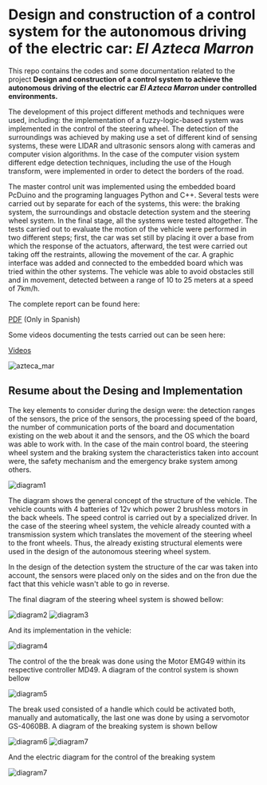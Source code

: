# Design and construction of a control system for the autonomous driving of the electric car: *El Azteca Marron*

This repo contains the codes and some documentation related to the project **Design and construction of a control system to
achieve the autonomous driving of the electric car *El Azteca Marron* under controlled environments.** 

The development of this project different methods and techniques were used, including: the implementation of a fuzzy-logic-based system was implemented in the control of the steering wheel. The detection of the surroundings was achieved by making use a set of different kind of sensing systems, these were LIDAR and ultrasonic sensors along with cameras and computer vision algorithms. In the case of the computer vision system different edge detection techniques, including the use of the Hough transform, were implemented in order to detect the borders of the road.

The master control unit was implemented using the embedded board PcDuino and the programing languages Python and C++. Several tests were carried out by separate for each of the systems, this were: the braking system, the surroundings and obstacle detection system and the steering wheel system. In the final stage, all the systems were tested altogether. The tests carried out to evaluate the
motion of the vehicle were performed in two different steps; first, the car was set still by placing it over a base from which the response of the actuators, afterward, the test were carried out taking off the restraints, allowing the movement of the car. A graphic interface was added and connected to the embedded board which was tried within the other systems. The vehicle was able to avoid obstacles still and in movement, detected between a range of 10 to 25 meters at a speed of 7km/h.

The complete report can be found here:

[PDF](https://drive.google.com/open?id=1AQz76EegUP3XW2wpDUsQXpY6KcQkYidY) (Only in Spanish)

Some videos documenting the tests carried out can be seen here:

[Videos](https://www.youtube.com/channel/UCT0Ob93REGyEb-Z6Aw5lSOA)

![azteca_mar](Reporte_Final/imagenes/AM.jpeg)

## Resume about the Desing and Implementation

The key elements to consider during the design were: the detection ranges of the sensors, the price of the sensors, the processing speed of the board, the number of communication ports of the board and documentation existing on the web about it and the sensors, and the OS which the board was able to work with. In the case of the main control board, the steering wheel system and the braking system the characteristics taken into account were, the safety mechanism and the emergency brake system among others. 

![diagram1](Reporte_Final/imagenes/disenio_conceptual.jpg)

The diagram shows the general concept of the structure of the vehicle. The vehicle counts with 4 batteries of 12v which power 2 brushless motors in the back wheels. The speed control is carried out by a specialized driver. In the case of the steering wheel system, the vehicle already counted with a transmission system which translates the movement of the steering wheel to the front wheels. Thus, the already existing structural elements were used in the design of the autonomous steering wheel system. 

In the design of the detection system the structure of the car was taken into account, the sensors were placed only on the sides and on the fron due the fact that this vehicle wasn't able to go in reverse. 

The final diagram of the steering wheel system is showed bellow:

![diagram2](Reporte_Final/imagenes/dfinala.JPG)
![diagram3](Reporte_Final/imagenes/dfinalb.JPG)

And its implementation in the vehicle:

![diagram4](Reporte_Final/imagenes/dir_estructura.jpg)

The control of the the break was done using the Motor EMG49 within its respective controller MD49. A diagram of the control system is shown bellow

![diagram5](Reporte_Final/imagenes/DBA.png)

The break used consisted of a handle which could be activated both, manually and automatically, the last one was done by using a  servomotor GS-4060BB. A diagram of the breaking system is shown bellow

![diagram6](Reporte_Final/imagenes/freno_final.jpg)
![diagram7](Reporte_Final/imagenes/freno_puesto.jpg)

And the electric diagram for the control of the breaking system

![diagram7](Reporte_Final/imagenes/freno_circuito.jpg)


